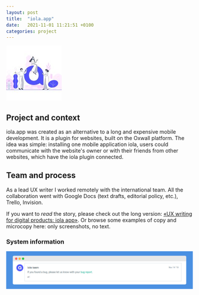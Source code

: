 ```yaml
---
layout: post
title:  "iola.app"
date:   2021-11-01 11:21:51 +0100
categories: project
---
```

![iola project picture](/assets/iola-project-image-small.jpg)

## Project and context

iola.app was created as an alternative to a long and expensive mobile development. It is a plugin for websites, built on the Oxwall platform. The idea was simple: installing one mobile application iola, users could communicate with the website's owner or with their friends from other websites, which have the iola plugin connected.

## Team and process

As a lead UX writer I worked remotely with the international team. All the collaboration went with Google Docs (text drafts, editorial policy, etc.), Trello, Invision.

If you want to *read* the story, please check out the long version: [«UX writing for digital products: iola app»](https://teletype.in/@jstwrtng/-t9tjh3UR). Or browse some examples of copy and microcopy here: only screenshots, no text.

### System information

![if you found a bug message](/assets/iola/oxwall-store-bug.png)

<!-- You’ll find this post in your `_posts` directory. Go ahead and edit it and re-build the site to see your changes. You can rebuild the site in many different ways, but the most common way is to run `jekyll serve`, which launches a web server and auto-regenerates your site when a file is updated.

Jekyll requires blog post files to be named according to the following format:

`YEAR-MONTH-DAY-title.MARKUP`

Where `YEAR` is a four-digit number, `MONTH` and `DAY` are both two-digit numbers, and `MARKUP` is the file extension representing the format used in the file. After that, include the necessary front matter. Take a look at the source for this post to get an idea about how it works.

Jekyll also offers powerful support for code snippets:

{% highlight ruby %}
def print_hi(name)
  puts "Hi, #{name}"
end
print_hi('Tom')
#=> prints 'Hi, Tom' to STDOUT.
{% endhighlight %}

Check out the [Jekyll docs][jekyll-docs] for more info on how to get the most out of Jekyll. File all bugs/feature requests at [Jekyll’s GitHub repo][jekyll-gh]. If you have questions, you can ask them on [Jekyll Talk][jekyll-talk].

[jekyll-docs]: https://jekyllrb.com/docs/home
[jekyll-gh]:   https://github.com/jekyll/jekyll
[jekyll-talk]: https://talk.jekyllrb.com/ -->
